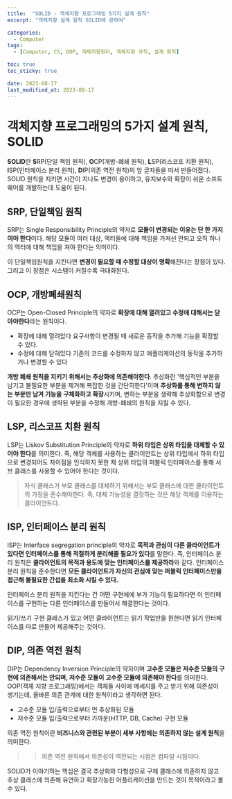 ```yaml
---
title:  "SOLID - 객체지향 프로그래밍 5가지 설계 원칙"
excerpt: "객체지향 설계 원칙 SOLID에 관하여"

categories:
  - Computer
tags:
  - [Computer, CS, OOP, 객체지향원리, 객체지향 규칙, 설계 원칙]

toc: true
toc_sticky: true

date: 2023-08-17
last_modified_at: 2023-08-17
---
```


# 객체지향 프로그래밍의 5가지 설계 원칙, SOLID

**SOLID**란 **S**RP(단일 책임 원칙), **O**CP(개방-폐쇄 원칙), **L**SP(리스코프 치환 원칙), **I**SP(인터페이스 분리 원칙), **D**IP(의존 역전 원칙)의 앞 글자들을 따서 만들어졌다. SOLID 원칙을 지키면 시간이 지나도 변경이 용이하고, 유지보수와 확장이 쉬운 소프트웨어를 개발하는데 도움이 된다.

## SRP, 단일책임 원칙
SRP는 Single Responsibility Principle의 약자로 **모듈이 변경되는 이유는 단 한 가지여야 한다**이다. 해당 모듈이 여러 대상, 액터들에 대해 책임을 가져선 안되고 오직 하나의 액터에 대해 책임을 져야 한다는 의미이다.

이 단일책임원칙을 지킨다면 **변경이 필요할 때 수정할 대상이 명확**해진다는 장점이 있다. 그리고 이 장점은 시스템이 커질수록 극대화된다.

## OCP, 개방폐쇄원칙
OCP는 Open-Closed Principle의 약자로 **확장에 대해 열려있고 수정에 대해서는 닫아야한다**라는 원칙이다.

- 확장에 대해 열려있다
요구사항이 변경될 때 새로운 동작을 추가해 기능을 확장할 수 있다.
- 수정에 대해 닫혀있다
기존의 코드를 수정하지 않고 애플리케이션의 동작을 추가하거나 변경할 수 있다

**개방 폐쇄 원칙을 지키기 위해서는 추상화에 의존해야한다**. 추상화란 '핵심적인 부분을 남기고 불필요한 부분을 제거해 복잡한 것을 간단히한다'이며 **추상화를 통해 변하지 않는 부분만 남겨 기능을 구체화하고 확장**시키며, 변하는 부분을 생략해 추상화함으로 변경이 필요한 경우에 생략된 부분을 수정해 개방-폐쇄의 원칙을 지킬 수 있다.

## LSP, 리스코프 치환 원칙
LSP는 Liskov Substitution Principle의 약자로 **하위 타입은 상위 타입을 대체할 수 있어야 한다**를 의미한다. 즉, 해당 객체를 사용하는 클라이언트는 상위 타입에서 하위 타입으로 변경되어도 차이점을 인식하지 못한 채 상위 타입의 퍼블릭 인터페이스를 통해 서브 클래스를 사용할 수 있어야 한다는 것이다.

> 자식 클래스가 부모 클래스를 대체하기 위해서는 부모 클래스에 대한 클라이언트의 가정을 준수해야한다. 즉, 대체 가능성을 결정하는 것은 해당 객체를 이용하는 클라이언트다.

## ISP, 인터페이스 분리 원칙
ISP는 Interface segregation principle의 약자로 **목적과 관심이 다른 클라이언트가 있다면 인터페이스를 통해 적절하게 분리해줄 필요가 있다**를 말한다. 즉, 인터페이스 분리 원칙은 **클라이언트의 목적과 용도에 맞는 인터페이스를 제공하라**와 같다. 인터페이스 분리 원칙을 준수한다면 **모든 클라이언트가 자신의 관심에 맞는 퍼블릭 인터페이스만을 접근해 불필요한 간섭을 최소화 시킬 수 있다.**

인터페이스 분리 원칙을 지킨다는 건 어떤 구현체에 부가 기능이 필요하다면 이 인터페이스를 구현하는 다른 인터페이스를 만들어서 해결한다는 것이다.

읽기/쓰기 구현 클래스가 있고 어떤 클라이언트는 읽기 작업만을 원한다면 읽기 인터페이스를 따로 만들어 제공해주는 것이다.

## DIP, 의존 역전 원칙
DIP는 Dependency Inversion Principle의 약자이며 **고수준 모듈은 저수준 모듈의 구현에 의존해서는 안되며, 저수준 모듈이 고수준 모듈에 의존해야 한다**를 의미한다. OOP(객체 지향 프로그래밍)에서는 객체들 사이에 메세지를 주고 받기 위해 의존성이 생기는데, 올바른 의존 관계에 대한 원칙이라고 생각하면 된다.

- 고수준 모듈
입/출력으로부터 먼 추상화된 모듈
- 저수준 모듈
입/출력으로부터 가까운(HTTP, DB, Cache) 구현 모듈

의존 역전 원칙이란 **비즈니스와 관련된 부분이 세부 사항에는 의존하지 않는 설계 원칙**을 의미한다.

>> 의존 역전 원칙에서 의존성이 역전되는 시점은 컴파일 시점이다.

SOLID가 이야기하는 핵심은 결국 추상화와 다형성으로 구체 클래스에 의존하지 않고 추상 클래스에 의존해 유연하고 확장가능한 어플리케이션을 만드는 것이 목적이라고 볼 수 있다.